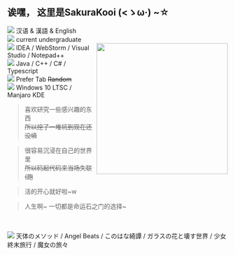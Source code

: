 ## 诶嘿， 这里是SakuraKooi (<ゝω·) ~☆

<img src="https://cdn.jsdelivr.net/gh/primer/octicons/icons/globe-16.svg"> 汉语 & 漢語 & English\
<img src="https://cdn.jsdelivr.net/gh/primer/octicons/icons/mortar-board-16.svg"> current undergraduate\
<img align="right" src="https://cdn.jsdelivr.net/gh/SakuraKoi/SakuraKoi/illust_87341761_20210317_181450.png" width='300px'>
<img src="https://cdn.jsdelivr.net/gh/primer/octicons/icons/rocket-16.svg"> IDEA / WebStorm / Visual Studio / Notepad++\
<img src="https://cdn.jsdelivr.net/gh/primer/octicons/icons/code-16.svg"> Java / C++ / C# / Typescript\
<img src="https://cdn.jsdelivr.net/gh/primer/octicons/icons/quote-16.svg"> Prefer Tab <s>Random</s>\
<img src="https://cdn.jsdelivr.net/gh/primer/octicons/icons/device-desktop-16.svg"> Windows 10 LTSC / Manjaro KDE

> 喜欢研究一些感兴趣的东西\
> <s>所以挖了一堆坑到现在还没填</s>

> 很容易沉浸在自己的世界里\
> <s>所以码起代码来当场失联 (跑</s>

> 活的开心就好啦~w

> 人生啊~ 一切都是命运石之门的选择~
> 
<br/><br/>
<img src="https://cdn.jsdelivr.net/gh/primer/octicons/icons/heart-16.svg"> 天体のメソッド / Angel Beats / このはな綺譚 / ガラスの花と壊す世界 / 少女終末旅行 / 魔女の旅々
